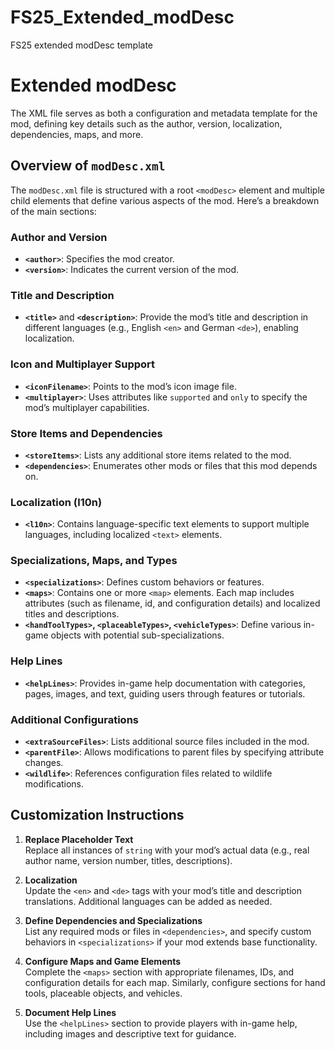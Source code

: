 # FS25_Extended_modDesc
FS25 extended modDesc template

# Extended modDesc

The XML file serves as both a configuration and metadata template for the mod, defining key details such as the author, version, localization, dependencies, maps, and more.

## Overview of `modDesc.xml`

The `modDesc.xml` file is structured with a root `<modDesc>` element and multiple child elements that define various aspects of the mod. Here’s a breakdown of the main sections:

### Author and Version
- **`<author>`**: Specifies the mod creator.
- **`<version>`**: Indicates the current version of the mod.

### Title and Description
- **`<title>`** and **`<description>`**: Provide the mod’s title and description in different languages (e.g., English `<en>` and German `<de>`), enabling localization.

### Icon and Multiplayer Support
- **`<iconFilename>`**: Points to the mod’s icon image file.
- **`<multiplayer>`**: Uses attributes like `supported` and `only` to specify the mod’s multiplayer capabilities.

### Store Items and Dependencies
- **`<storeItems>`**: Lists any additional store items related to the mod.
- **`<dependencies>`**: Enumerates other mods or files that this mod depends on.

### Localization (l10n)
- **`<l10n>`**: Contains language-specific text elements to support multiple languages, including localized `<text>` elements.

### Specializations, Maps, and Types
- **`<specializations>`**: Defines custom behaviors or features.
- **`<maps>`**: Contains one or more `<map>` elements. Each map includes attributes (such as filename, id, and configuration details) and localized titles and descriptions.
- **`<handToolTypes>`, `<placeableTypes>`, `<vehicleTypes>`**: Define various in-game objects with potential sub-specializations.

### Help Lines
- **`<helpLines>`**: Provides in-game help documentation with categories, pages, images, and text, guiding users through features or tutorials.

### Additional Configurations
- **`<extraSourceFiles>`**: Lists additional source files included in the mod.
- **`<parentFile>`**: Allows modifications to parent files by specifying attribute changes.
- **`<wildlife>`**: References configuration files related to wildlife modifications.

## Customization Instructions

1. **Replace Placeholder Text**  
   Replace all instances of `string` with your mod’s actual data (e.g., real author name, version number, titles, descriptions).

2. **Localization**  
   Update the `<en>` and `<de>` tags with your mod’s title and description translations. Additional languages can be added as needed.

3. **Define Dependencies and Specializations**  
   List any required mods or files in `<dependencies>`, and specify custom behaviors in `<specializations>` if your mod extends base functionality.

4. **Configure Maps and Game Elements**  
   Complete the `<maps>` section with appropriate filenames, IDs, and configuration details for each map. Similarly, configure sections for hand tools, placeable objects, and vehicles.

5. **Document Help Lines**  
   Use the `<helpLines>` section to provide players with in-game help, including images and descriptive text for guidance.

